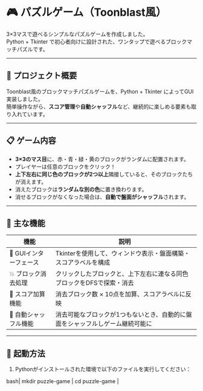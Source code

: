 # 🎮 パズルゲーム（Toonblast風）

3×3マスで遊べるシンプルなパズルゲームを作成しました。  
Python + Tkinter で初心者向けに設計された、ワンタップで遊べるブロックマッチパズルです。

---

## 🧩 プロジェクト概要

Toonblast風のブロックマッチパズルゲームを、Python + Tkinter によってGUI実装しました。  
簡単操作ながら、**スコア管理**や**自動シャッフル**など、継続的に楽しめる要素も取り入れています。

---

## 📋 ゲーム内容

- **3×3のマス目**に、赤・青・緑・黄のブロックがランダムに配置されます。
- プレイヤーは任意のブロックをクリック！
- **上下左右に同じ色のブロックが2つ以上**隣接していると、そのブロックたちが消えます。
- 消えたブロックは**ランダムな別の色**に置き換わります。
- 消せるブロックがなくなった場合は、**自動で盤面がシャッフル**されます。

---

## 🔧 主な機能

| 機能 | 説明 |
|------|------|
| 🎨 GUIインターフェース | Tkinterを使用して、ウィンドウ表示・盤面構築・スコアラベルを構成 |
| 💥 ブロック消去処理 | クリックしたブロックと、上下左右に連なる同色ブロックをDFSで探索・消去 |
| 🧮 スコア加算機能 | 消去ブロック数 × 10点を加算、スコアラベルに反映 |
| 🔁 自動シャッフル機能 | 消去可能なブロックが1つもないとき、自動的に盤面をシャッフルしゲーム継続可能に |

---

## 🚀 起動方法

1. Pythonがインストールされた環境で以下のファイルを実行してください：

bash|
mkdir puzzle-game |
cd puzzle-game    |




